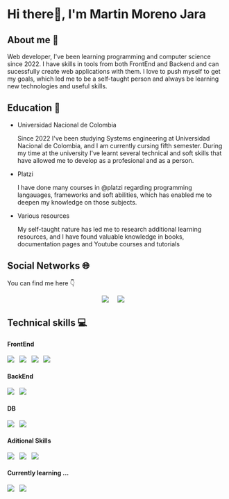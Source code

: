 <h1>Hi there👋, I'm Martin Moreno Jara</h1>

<h2>About me 👨 </h2>
  <p>
  Web developer, I've been learning programming and computer science since 2022. I have skills in tools from both FrontEnd and Backend and can sucessfully create web applications with them.
  I love to push myself to get my goals, which led me to be a self-taught person and always be learning new technologies and useful skills.
  </p>
<h2>Education 📖</h2>

<ul>
  <li>Universidad Nacional de Colombia</li>
  <p> Since 2022 I've been studying Systems engineering at Universidad Nacional de Colombia, and I am currently cursing fifth semester. During my time at the university I've learnt several technical and soft skills that have 
  allowed me to develop as a profesional and as a person.</p>
 
  <li>Platzi</li>
  <p>I have done many courses in @platzi regarding programming langauages, frameworks and soft abilities, which has enabled me to deepen my knowledge on those subjects.</p>
  <li>Various resources</li>
  <p>My self-taught nature has led me to research additional learning resources, and I have found valuable knowledge in books, documentation pages and Youtube courses and tutorials</p>
</ul>

<h2>Social Networks 🌐</h2>
<p>You can find me here 👇</p>

<p align='center'>
  <a href="https://www.linkedin.com/in/martin-moreno-jara-250977242/"><img src="https://img.shields.io/badge/linkedin-%230077B5.svg?&style=for-the-badge&logo=linkedin&logoColor=white" /></a>&nbsp;&nbsp;&nbsp;&nbsp;
   <a href="mailto:martin.moreno.j04@gmail.com?subject=Hola%20Martin"><img src="https://img.shields.io/badge/gmail-%23D14836.svg?&style=for-the-badge&logo=gmail&logoColor=white" /></a>&nbsp;&nbsp;&nbsp;&nbsp;
</p>

<h2>Technical skills 💻 </h2>
<h4>FrontEnd</h4>
  <p>
    <img src="https://img.shields.io/badge/html5%20-%23e34f26.svg?&style=for-the-badge&logo=html5&logoColor=white" />&nbsp;&nbsp;
    <img src="https://img.shields.io/badge/css3%20-%231572B6.svg?&style=for-the-badge&logo=css3&logoColor=white" />&nbsp;&nbsp;
    <img src="https://img.shields.io/badge/javascript%20-%23333333.svg?&style=for-the-badge&logo=javascript&logoColor=yellow" />&nbsp;&nbsp;
    <img src="https://img.shields.io/badge/react%20-%231572B6.svg?&style=for-the-badge&logo=react&logoColor=white" />&nbsp;&nbsp;
  </p>
<h4>BackEnd</h4>
<p>
  <img src="https://img.shields.io/badge/node.js%20-%23339933.svg?&style=for-the-badge&logo=node.js&logoColor=white" />&nbsp;&nbsp;
  <img src="https://img.shields.io/badge/express%20-%23339933.svg?&style=for-the-badge&logo=express&logoColor=white" />&nbsp;&nbsp;
</p>
<h4>DB</h4>
<p>
  <img src="https://img.shields.io/badge/mysql%20-%23016B93.svg?&style=for-the-badge&logo=mysql&logoColor=white" />&nbsp;&nbsp;
  <img src="https://img.shields.io/badge/mongodb%20-%2358aa50.svg?&style=for-the-badge&logo=mongodb&logoColor=white" />&nbsp;&nbsp;
</p>
<h4>Aditional Skills</h4>
<p>
  <img src="https://img.shields.io/badge/git%20-%23F05133.svg?&style=for-the-badge&logo=git&logoColor=white" />&nbsp;&nbsp;
    <img src="https://img.shields.io/badge/github%20-%23000.svg?&style=for-the-badge&logo=github&logoColor=white" />&nbsp;&nbsp;
  <img src="https://img.shields.io/badge/docker%20-%232496ED.svg?&style=for-the-badge&logo=docker&logoColor=white" />&nbsp;&nbsp;
</p>
<h4>Currently learning ...</h4>
<p>
    <img src="https://img.shields.io/badge/Angular%20-%23F05133.svg?&style=for-the-badge&logo=angular&logoColor=white" />&nbsp;&nbsp;
  <img src="https://img.shields.io/badge/PostgreSQL%20-%23016B93.svg?&style=for-the-badge&logo=PostgreSQL&logoColor=white" />&nbsp;&nbsp;
  
</p>



<!--
**Martin-Moreno-Jara/Martin-Moreno-Jara** is a ✨ _special_ ✨ repository because its `README.md` (this file) appears on your GitHub profile.

Here are some ideas to get you started:

- 🔭 I’m currently working on ...
- 🌱 I’m currently learning ...
- 👯 I’m looking to collaborate on ...
- 🤔 I’m looking for help with ...
- 💬 Ask me about ...
- 📫 How to reach me: ...
- 😄 Pronouns: ...
- ⚡ Fun fact: ...
-->
